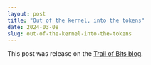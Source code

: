 ```yaml
---
layout: post
title: "Out of the kernel, into the tokens"
date: 2024-03-08
slug: out-of-the-kernel-into-the-tokens
---
```


This post was release on the [Trail of Bits blog](https://blog.trailofbits.com/2024/03/08/out-of-the-kernel-into-the-tokens/).
